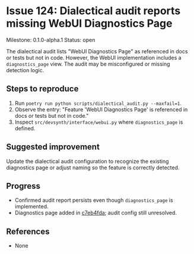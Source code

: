 # Issue 124: Dialectical audit reports missing WebUI Diagnostics Page

Milestone: 0.1.0-alpha.1
Status: open


The dialectical audit lists "WebUI Diagnostics Page" as referenced in docs or tests but not in code. However, the WebUI implementation includes a `diagnostics_page` view. The audit may be misconfigured or missing detection logic.

## Steps to reproduce
1. Run `poetry run python scripts/dialectical_audit.py --maxfail=1`.
2. Observe the entry: "Feature 'WebUI Diagnostics Page' is referenced in docs or tests but not in code."
3. Inspect `src/devsynth/interface/webui.py` where `diagnostics_page` is defined.

## Suggested improvement
Update the dialectical audit configuration to recognize the existing diagnostics page or adjust naming so the feature is correctly detected.

## Progress
- Confirmed audit report persists even though `diagnostics_page` is implemented.
- Diagnostics page added in [c7eb4fda](../commit/c7eb4fda); audit config still unresolved.

## References

- None
